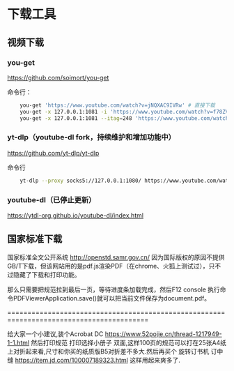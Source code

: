 # 下载工具

## 视频下载

### you-get

https://github.com/soimort/you-get

命令行：
```sh
    you-get 'https://www.youtube.com/watch?v=jNQXAC9IVRw' # 直接下载
    you-get -x 127.0.0.1:1081 -i 'https://www.youtube.com/watch?v=f78ZVLVdO0A' # -x 后面接https proxy，-i 列出可能的清晰度选项及其itag
    you-get -x 127.0.0.1:1081 --itag=248 'https://www.youtube.com/watch?v=f78ZVLVdO0A' # 下载选定itag的视频版本
```

### yt-dlp（youtube-dl fork，持续维护和增加功能中）

https://github.com/yt-dlp/yt-dlp

命令行
```sh
    yt-dlp --proxy socks5://127.0.0.1:1080/ https://www.youtube.com/watch?v=f78ZVLVdO0A
```

### youtube-dl（已停止更新）

https://ytdl-org.github.io/youtube-dl/index.html

## 国家标准下载

国家标准全文公开系统 http://openstd.samr.gov.cn/  因为国际版权的原因不提供GB/T下载，但该网站用的是pdf.js渲染PDF（在chrome、火狐上测试过），只不过隐藏了下载和打印功能。

那么只需要把规范拉到最后一页，等待进度条加载完成，然后F12 console 执行命令PDFViewerApplication.save()就可以把当前文件保存为document.pdf。


=========================================================================================

给大家一个小建议,装个Acrobat DC https://www.52pojie.cn/thread-1217949-1-1.html 然后打印规范 打印选择小册子 双面,这样100页的规范可以打在25张A4纸上对折起来看,尺寸和你买的纸质版B5对折差不多大.然后再买个  旋转订书机 订中缝 https://item.jd.com/100007189323.html
这样用起来爽多了.

